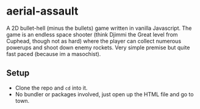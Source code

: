 # aerial-assault
A 2D bullet-hell (minus the bullets) game written in vanilla Javascript. The game is an endless space shooter (think Djimmi the Great level from Cuphead, though not as hard) where the player can collect numerous powerups
and shoot down enemy rockets. Very simple premise but quite fast paced (because im a masochist).

## Setup
- Clone the repo and ```cd``` into it.
- No bundler or packages involved, just open up the HTML file and go to town.
